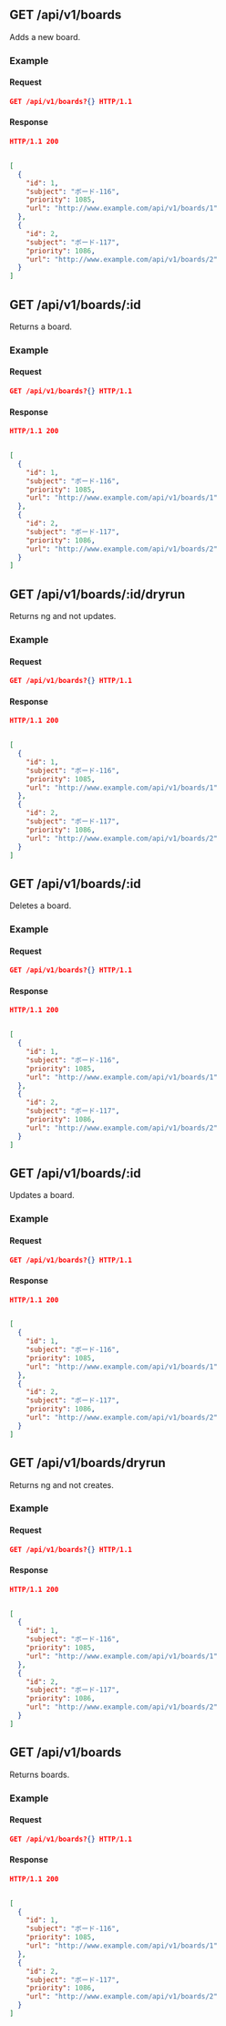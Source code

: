 ## GET /api/v1/boards
Adds a new board.

### Example

#### Request
```json
GET /api/v1/boards?{} HTTP/1.1

```

#### Response
```json
HTTP/1.1 200


[
  {
    "id": 1,
    "subject": "ボード-116",
    "priority": 1085,
    "url": "http://www.example.com/api/v1/boards/1"
  },
  {
    "id": 2,
    "subject": "ボード-117",
    "priority": 1086,
    "url": "http://www.example.com/api/v1/boards/2"
  }
]
```

## GET /api/v1/boards/:id
Returns a board.

### Example

#### Request
```json
GET /api/v1/boards?{} HTTP/1.1

```

#### Response
```json
HTTP/1.1 200


[
  {
    "id": 1,
    "subject": "ボード-116",
    "priority": 1085,
    "url": "http://www.example.com/api/v1/boards/1"
  },
  {
    "id": 2,
    "subject": "ボード-117",
    "priority": 1086,
    "url": "http://www.example.com/api/v1/boards/2"
  }
]
```

## GET /api/v1/boards/:id/dryrun
Returns ng and not updates.

### Example

#### Request
```json
GET /api/v1/boards?{} HTTP/1.1

```

#### Response
```json
HTTP/1.1 200


[
  {
    "id": 1,
    "subject": "ボード-116",
    "priority": 1085,
    "url": "http://www.example.com/api/v1/boards/1"
  },
  {
    "id": 2,
    "subject": "ボード-117",
    "priority": 1086,
    "url": "http://www.example.com/api/v1/boards/2"
  }
]
```

## GET /api/v1/boards/:id
Deletes a board.

### Example

#### Request
```json
GET /api/v1/boards?{} HTTP/1.1

```

#### Response
```json
HTTP/1.1 200


[
  {
    "id": 1,
    "subject": "ボード-116",
    "priority": 1085,
    "url": "http://www.example.com/api/v1/boards/1"
  },
  {
    "id": 2,
    "subject": "ボード-117",
    "priority": 1086,
    "url": "http://www.example.com/api/v1/boards/2"
  }
]
```

## GET /api/v1/boards/:id
Updates a board.

### Example

#### Request
```json
GET /api/v1/boards?{} HTTP/1.1

```

#### Response
```json
HTTP/1.1 200


[
  {
    "id": 1,
    "subject": "ボード-116",
    "priority": 1085,
    "url": "http://www.example.com/api/v1/boards/1"
  },
  {
    "id": 2,
    "subject": "ボード-117",
    "priority": 1086,
    "url": "http://www.example.com/api/v1/boards/2"
  }
]
```

## GET /api/v1/boards/dryrun
Returns ng and not creates.

### Example

#### Request
```json
GET /api/v1/boards?{} HTTP/1.1

```

#### Response
```json
HTTP/1.1 200


[
  {
    "id": 1,
    "subject": "ボード-116",
    "priority": 1085,
    "url": "http://www.example.com/api/v1/boards/1"
  },
  {
    "id": 2,
    "subject": "ボード-117",
    "priority": 1086,
    "url": "http://www.example.com/api/v1/boards/2"
  }
]
```

## GET /api/v1/boards
Returns boards.

### Example

#### Request
```json
GET /api/v1/boards?{} HTTP/1.1

```

#### Response
```json
HTTP/1.1 200


[
  {
    "id": 1,
    "subject": "ボード-116",
    "priority": 1085,
    "url": "http://www.example.com/api/v1/boards/1"
  },
  {
    "id": 2,
    "subject": "ボード-117",
    "priority": 1086,
    "url": "http://www.example.com/api/v1/boards/2"
  }
]
```
